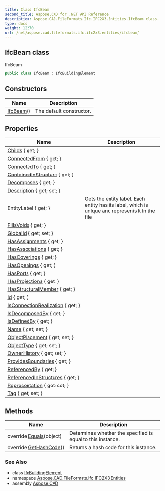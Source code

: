 ```yaml
---
title: Class IfcBeam
second_title: Aspose.CAD for .NET API Reference
description: Aspose.CAD.FileFormats.Ifc.IFC2X3.Entities.IfcBeam class. IfcBeam
type: docs
weight: 12270
url: /net/aspose.cad.fileformats.ifc.ifc2x3.entities/ifcbeam/
---
```

## IfcBeam class

IfcBeam

```csharp
public class IfcBeam : IfcBuildingElement
```

## Constructors

| Name | Description |
| --- | --- |
| [IfcBeam](ifcbeam/)() | The default constructor. |

## Properties

| Name | Description |
| --- | --- |
| [Childs](../../aspose.cad.fileformats.ifc/ifcentitybase/childs/) { get; } |  |
| [ConnectedFrom](../../aspose.cad.fileformats.ifc.ifc2x3.entities/ifcelement/connectedfrom/) { get; } |  |
| [ConnectedTo](../../aspose.cad.fileformats.ifc.ifc2x3.entities/ifcelement/connectedto/) { get; } |  |
| [ContainedInStructure](../../aspose.cad.fileformats.ifc.ifc2x3.entities/ifcelement/containedinstructure/) { get; } |  |
| [Decomposes](../../aspose.cad.fileformats.ifc.ifc2x3.entities/ifcobjectdefinition/decomposes/) { get; } |  |
| [Description](../../aspose.cad.fileformats.ifc.ifc2x3.entities/ifcroot/description/) { get; set; } |  |
| [EntityLabel](../../aspose.cad.fileformats.ifc/ifcentitybase/entitylabel/) { get; } | Gets the entity label. Each entity has its label, which is unique and represents it in the file |
| [FillsVoids](../../aspose.cad.fileformats.ifc.ifc2x3.entities/ifcelement/fillsvoids/) { get; } |  |
| [GlobalId](../../aspose.cad.fileformats.ifc.ifc2x3.entities/ifcroot/globalid/) { get; set; } |  |
| [HasAssignments](../../aspose.cad.fileformats.ifc.ifc2x3.entities/ifcobjectdefinition/hasassignments/) { get; } |  |
| [HasAssociations](../../aspose.cad.fileformats.ifc.ifc2x3.entities/ifcobjectdefinition/hasassociations/) { get; } |  |
| [HasCoverings](../../aspose.cad.fileformats.ifc.ifc2x3.entities/ifcelement/hascoverings/) { get; } |  |
| [HasOpenings](../../aspose.cad.fileformats.ifc.ifc2x3.entities/ifcelement/hasopenings/) { get; } |  |
| [HasPorts](../../aspose.cad.fileformats.ifc.ifc2x3.entities/ifcelement/hasports/) { get; } |  |
| [HasProjections](../../aspose.cad.fileformats.ifc.ifc2x3.entities/ifcelement/hasprojections/) { get; } |  |
| [HasStructuralMember](../../aspose.cad.fileformats.ifc.ifc2x3.entities/ifcelement/hasstructuralmember/) { get; } |  |
| [Id](../../aspose.cad.fileformats.ifc/ifcentitybase/id/) { get; } |  |
| [IsConnectionRealization](../../aspose.cad.fileformats.ifc.ifc2x3.entities/ifcelement/isconnectionrealization/) { get; } |  |
| [IsDecomposedBy](../../aspose.cad.fileformats.ifc.ifc2x3.entities/ifcobjectdefinition/isdecomposedby/) { get; } |  |
| [IsDefinedBy](../../aspose.cad.fileformats.ifc.ifc2x3.entities/ifcobject/isdefinedby/) { get; } |  |
| [Name](../../aspose.cad.fileformats.ifc.ifc2x3.entities/ifcroot/name/) { get; set; } |  |
| [ObjectPlacement](../../aspose.cad.fileformats.ifc.ifc2x3.entities/ifcproduct/objectplacement/) { get; set; } |  |
| [ObjectType](../../aspose.cad.fileformats.ifc.ifc2x3.entities/ifcobject/objecttype/) { get; set; } |  |
| [OwnerHistory](../../aspose.cad.fileformats.ifc.ifc2x3.entities/ifcroot/ownerhistory/) { get; set; } |  |
| [ProvidesBoundaries](../../aspose.cad.fileformats.ifc.ifc2x3.entities/ifcelement/providesboundaries/) { get; } |  |
| [ReferencedBy](../../aspose.cad.fileformats.ifc.ifc2x3.entities/ifcproduct/referencedby/) { get; } |  |
| [ReferencedInStructures](../../aspose.cad.fileformats.ifc.ifc2x3.entities/ifcelement/referencedinstructures/) { get; } |  |
| [Representation](../../aspose.cad.fileformats.ifc.ifc2x3.entities/ifcproduct/representation/) { get; set; } |  |
| [Tag](../../aspose.cad.fileformats.ifc.ifc2x3.entities/ifcelement/tag/) { get; set; } |  |

## Methods

| Name | Description |
| --- | --- |
| override [Equals](../../aspose.cad.fileformats.ifc/ifcentitybase/equals/)(object) | Determines whether the specified is equal to this instance. |
| override [GetHashCode](../../aspose.cad.fileformats.ifc/ifcentitybase/gethashcode/)() | Returns a hash code for this instance. |

### See Also

* class [IfcBuildingElement](../ifcbuildingelement/)
* namespace [Aspose.CAD.FileFormats.Ifc.IFC2X3.Entities](../../aspose.cad.fileformats.ifc.ifc2x3.entities/)
* assembly [Aspose.CAD](../../)


